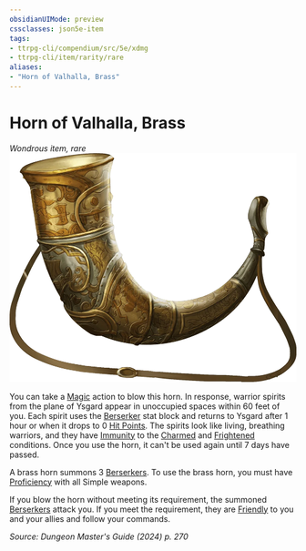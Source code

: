 ```yaml
---
obsidianUIMode: preview
cssclasses: json5e-item
tags:
- ttrpg-cli/compendium/src/5e/xdmg
- ttrpg-cli/item/rarity/rare
aliases: 
- "Horn of Valhalla, Brass"
---
```

# Horn of Valhalla, Brass
*Wondrous item, rare*  
![](3-Mechanics/CLI/items/img/horn-of-valhalla.webp#right)


You can take a [Magic](3-Mechanics/CLI/rules/actions.md#Magic) action to blow this horn. In response, warrior spirits from the plane of Ysgard appear in unoccupied spaces within 60 feet of you. Each spirit uses the [Berserker](3-Mechanics/CLI/bestiary/humanoid/berserker-xmm.md) stat block and returns to Ysgard after 1 hour or when it drops to 0 [Hit Points](3-Mechanics/CLI/rules/variant-rules/hit-points-xphb.md). The spirits look like living, breathing warriors, and they have [Immunity](3-Mechanics/CLI/rules/variant-rules/immunity-xphb.md) to the [Charmed](3-Mechanics/CLI/rules/conditions.md#Charmed) and [Frightened](3-Mechanics/CLI/rules/conditions.md#Frightened) conditions. Once you use the horn, it can't be used again until 7 days have passed.

A brass horn summons 3 [Berserkers](3-Mechanics/CLI/bestiary/humanoid/berserker-xmm.md). To use the brass horn, you must have [Proficiency](3-Mechanics/CLI/rules/variant-rules/proficiency-xphb.md) with all Simple weapons.

If you blow the horn without meeting its requirement, the summoned [Berserkers](3-Mechanics/CLI/bestiary/humanoid/berserker-xmm.md) attack you. If you meet the requirement, they are [Friendly](3-Mechanics/CLI/rules/variant-rules/friendly-attitude-xphb.md) to you and your allies and follow your commands.

*Source: Dungeon Master's Guide (2024) p. 270*